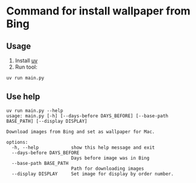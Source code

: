 # Command for install wallpaper from Bing

## Usage

1) Install [uv](https://docs.astral.sh/uv/getting-started/installation/)
2) Run tool:

```sh
uv run main.py
```


## Use help

```
uv run main.py --help
usage: main.py [-h] [--days-before DAYS_BEFORE] [--base-path BASE_PATH] [--display DISPLAY]

Download images from Bing and set as wallpaper for Mac.

options:
  -h, --help            show this help message and exit
  --days-before DAYS_BEFORE
                        Days before image was in Bing
  --base-path BASE_PATH
                        Path for downloading images
  --display DISPLAY     Set image for display by order number.
```


